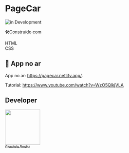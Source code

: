 # PageCar

![in Development](https://img.shields.io/badge/in%20-%20Development-green) 


🛠️Construído com

HTML <br>
CSS <br>

## 🚀 App no ar

App no ar: https://pagecar.netlify.app/.

Tutorial: https://www.youtube.com/watch?v=WzO5QlkjVLA


## Developer

[<img src="https://avatars.githubusercontent.com/u/104076058?v=4" width=115><br><sub>Grasiele Rocha</sub>](https://github.com/GrasieleRocha) 
